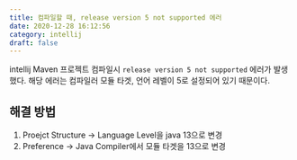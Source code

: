 ```yaml
---
title: 컴파일할 때, release version 5 not supported 에러
date: 2020-12-28 16:12:56
category: intellij
draft: false
---
```



intellij Maven 프로젝트 컴파일시 `release version 5 not supported` 에러가 발생했다. 
해당 에러는 컴파일러 모듈 타겟, 언어 레벨이 5로 설정되어 있기 때문이다.

## 해결 방법
1. Proejct Structure -> Language Level을 java 13으로 변경
2. Preference -> Java Compiler에서 모듈 타겟을 13으로 변경
